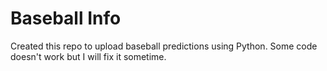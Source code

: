 # Baseball Info

Created this repo to upload baseball predictions using Python. Some code doesn't work but I will fix it sometime.
